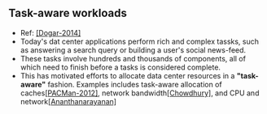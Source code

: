 ## Task-aware workloads



- Ref: [[Dogar-2014]](https://github.com/hxwang/GreenDC-Summary/blob/master/papers/DogarK14_SIGCOMM_Decentralized-TaskScheduling-for-DCN.md)
- Today's dat center applications perform rich and complex tassks, such as answering a search query or building a user's social news-feed.
- These tasks involve hundreds and thousands of components, all of which need to finish before a tasks is considered complete.
- This has motivated efforts to allocate data center resources in a **"task-aware"** fashion. Examples includes task-aware allocation of caches[[PACMan-2012]](http://dl.acm.org/citation.cfm?id=2228326), network bandwidth[[Chowdhury]](http://dl.acm.org/citation.cfm?id=2018448), and CPU and network[[Ananthanarayanan]](http://dl.acm.org/citation.cfm?id=1924962)
